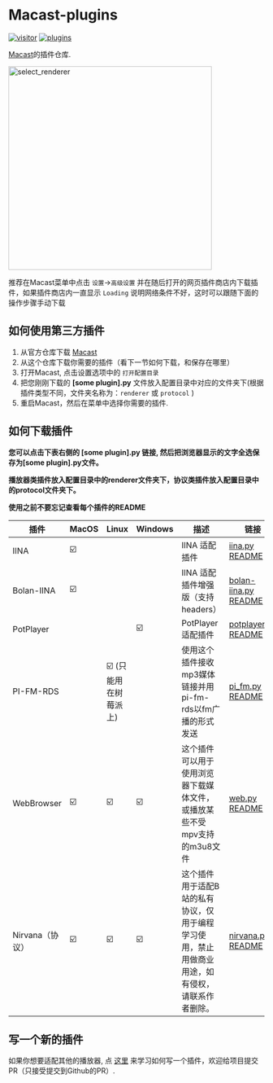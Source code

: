 # Macast-plugins
[![visitor](https://visitor-badge.deta.dev/badge?page_id=xfangfang.Macast-plugins)](https://gitee.com/xfangfang/Macast-plugins)
[![plugins](https://shields-staging.herokuapp.com/github/directory-file-count/xfangfang/Macast-plugins?type=dir&label=plugins)](https://gitee.com/xfangfang/Macast-plugins/)

[Macast](https://gitee.com/xfangfang/Macast/)的插件仓库.  

<img align="center" width="400" src="https://xfangfang.gitee.io/assets/img/macast/select_renderer.png" alt="select_renderer" height="auto"/>

推荐在Macast菜单中点击 `设置`->`高级设置` 并在随后打开的网页插件商店内下载插件，如果插件商店内一直显示 `Loading` 说明网络条件不好，这时可以跟随下面的操作步骤手动下载

## 如何使用第三方插件

  1. 从官方仓库下载 [Macast](https://gitee.com/xfangfang/Macast/)
  2. 从这个仓库下载你需要的插件（看下一节如何下载，和保存在哪里）
  3. 打开Macast, 点击设置选项中的 `打开配置目录`
  4. 把您刚刚下载的 **[some plugin].py** 文件放入配置目录中对应的文件夹下(根据插件类型不同，文件夹名称为：`renderer` 或 `protocol` )
  5. 重启Macast，然后在菜单中选择你需要的插件.

## 如何下载插件

**您可以点击下表右侧的 [some plugin].py 链接, 然后把浏览器显示的文字全选保存为[some plugin].py文件。**

**播放器类插件放入配置目录中的renderer文件夹下，协议类插件放入配置目录中的protocol文件夹下。**

**使用之前不要忘记查看每个插件的README**

| 插件    | MacOS | Linux                    | Windows | 描述                                                  | 链接                                                        |
| ---------- | ----- | ------------------------ | ------- | ------------------------------------------------------------ | ------------------------------------------------------------ |
| IINA       | ☑️     |                          |         | IINA 适配插件                                     | [iina.py](https://gitee.com/xfangfang/Macast-plugins/raw/main/iina/iina.py)  [README](https://gitee.com/xfangfang/Macast-plugins/tree/main/iina) |
| Bolan-IINA      | ☑️     |                          |         | IINA 适配插件增强版（支持 headers）            | [bolan-iina.py](https://raw.githubusercontent.com/RebornQ/Macast-plugins/main/bolan-iina/bolan-iina.py)  [README](https://github.com/RebornQ/Macast-plugins/tree/main/bolan-iina) |
| PotPlayer  |       |                          | ☑️       | PotPlayer 适配插件                                | [potplayer.py](https://gitee.com/xfangfang/Macast-plugins/raw/main/potplayer/potplayer.py)  [README](https://gitee.com/xfangfang/Macast-plugins/tree/main/potplayer) |<img width="265" alt="image" src="https://user-images.githubusercontent.com/16631584/143246295-cd7b4618-f90c-445a-b9c0-1ec0b7bdf885.png">
| PI-FM-RDS  |       | ☑️ (只能用在树莓派上) |         | 使用这个插件接收mp3媒体链接并用pi-fm-rds以fm广播的形式发送       | [pi_fm.py](https://gitee.com/xfangfang/Macast-plugins/raw/main/pi-fm-rds/pi_fm.py)  [README](https://gitee.com/xfangfang/Macast-plugins/tree/main/pi-fm-rds) |
| WebBrowser | ☑️     | ☑️                        | ☑️       | 这个插件可以用于使用浏览器下载媒体文件，或播放某些不受mpv支持的m3u8文件 | [web.py](https://gitee.com/xfangfang/Macast-plugins/raw/main/web/web.py)  [README](https://gitee.com/xfangfang/Macast-plugins/tree/main/web) |
| Nirvana（协议） | ☑️     | ☑️                        | ☑️       | 这个插件用于适配B站的私有协议，仅用于编程学习使用，禁止用做商业用途，如有侵权，请联系作者删除。 | [nirvana.py](https://gitee.com/xfangfang/Macast-plugins/raw/main/nirvana/nirvana.py)  [README](https://gitee.com/xfangfang/Macast-plugins/tree/main/nirvana) |


## 写一个新的插件

如果你想要适配其他的播放器, 点 [这里](https://gitee.com/xfangfang/Macast/wikis/Custom-Renderer) 来学习如何写一个插件，欢迎给项目提交PR（只接受提交到Github的PR）.
